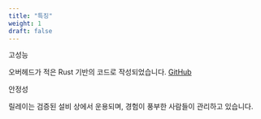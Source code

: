 ```yaml
---
title: "특징"
weight: 1
draft: false
---
```


고성능

오버헤드가 적은 Rust 기반의 코드로 작성되었습니다. [GitHub]()

안정성

릴레이는 검증된 설비 상에서 운용되며, 경험이 풍부한 사람들이 관리하고 있습니다.
